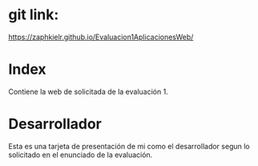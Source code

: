 # git link:

https://zaphkielr.github.io/Evaluacion1AplicacionesWeb/

# Index

Contiene la web de solicitada de la evaluación 1.

# Desarrollador

Esta es una tarjeta de presentación de mi como el desarrollador segun lo solicitado en el enunciado de la evaluación.
